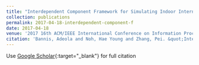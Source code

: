 ```yaml
---
title: "Interdependent Component Framework for Simulating Indoor Internet-of-Things Systems (INTERCOM)"
collection: publications 
permalink: 2017-04-18-interdependent-component-f
date: 2017-04-18
venue: '2017 16th ACM/IEEE International Conference on Information Processing in Sensor Networks (IPSN)'
citation: 'Bannis, Adeola and Noh, Hae Young and Zhang, Pei. &quot;Interdependent Component Framework for Simulating Indoor Internet-of-Things Systems (INTERCOM).&quot; 2017 16th ACM/IEEE International Conference on Information Processing in Sensor Networks (IPSN), 2017. IEEE.'
---
```

Use [Google Scholar](https://scholar.google.com/scholar?q=Interdependent+Component+F){:target="_blank"} for full citation